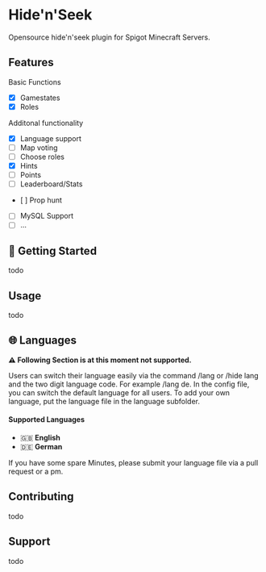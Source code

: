 # Hide'n'Seek
Opensource hide'n'seek plugin for Spigot Minecraft Servers.

## Features

Basic Functions
- [x] Gamestates
- [x] Roles

Additonal functionality
- [x] Language support
- [ ] Map voting
- [ ] Choose roles
- [x] Hints
- [ ] Points
- [ ] Leaderboard/Stats
- [ ] Prop hunt
- [ ] MySQL Support
- [ ] ...

## 🚀 Getting Started

todo

## Usage

todo

## 🌐 Languages
**⚠️ Following Section is at this moment not supported.**

Users can switch their language easily via the command /lang or /hide lang and the two digit language code. For example /lang de.
In the config file, you can switch the default language for all users.
To add your own language, put the language file in the language subfolder.

#### Supported Languages
- 🇬🇧 **English**
- 🇩🇪 **German**

If you have some spare Minutes, please submit your language file via a pull request or a pm.

## Contributing

todo

## Support

todo

